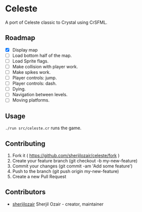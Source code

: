 # Celeste

A port of Celeste classic to Crystal using CrSFML.

## Roadmap

- [X] Display map
- [ ] Load bottom half of the map.
- [ ] Load Sprite flags.
- [ ] Make collision with player work.
- [ ] Make spikes work.
- [ ] Player controls: jump.
- [ ] Player controls: dash.
- [ ] Dying.
- [ ] Navigation between levels.
- [ ] Moving platforms. 

## Usage

`./run src/celeste.cr` runs the game.

## Contributing

1. Fork it ( https://github.com/sherjilozair/celeste/fork )
2. Create your feature branch (git checkout -b my-new-feature)
3. Commit your changes (git commit -am 'Add some feature')
4. Push to the branch (git push origin my-new-feature)
5. Create a new Pull Request

## Contributors

- [sherjilozair](https://github.com/sherjilozair) Sherjil Ozair - creator, maintainer
